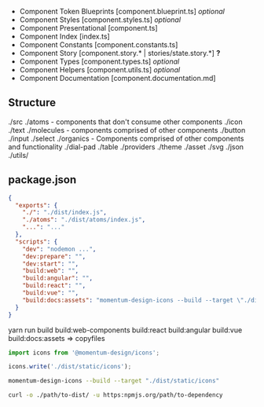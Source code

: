 * Component Token Blueprints [component.blueprint.ts] *optional*
* Component Styles [component.styles.ts] *optional*
* Component Presentational [component.ts]
* Component Index [index.ts]
* Component Constants [component.constants.ts]
* Component Story [component.story.* | stories/state.story.*] **?**
* Component Types [component.types.ts] *optional*
* Component Helpers [component.utils.ts] *optional*
* Component Documentation [component.documentation.md]

## Structure

./src
  ./atoms - components that don't consume other components
    ./icon
    ./text
  ./molecules - components comprised of other components
    ./button
    ./input
    ./select
  ./organics - Components comprised of other components and functionality
    ./dial-pad
    ./table
  ./providers
    ./theme
    ./asset
    ./svg
    ./json
  ./utils/

  ## package.json
  ```json
  {
    "exports": {
      "./": "./dist/index.js",
      "./atoms": "./dist/atoms/index.js",
      "...": "..."
    },
    "scripts": {
      "dev": "nodemon ...",
      "dev:prepare": "",
      "dev:start": "",
      "build:web": "",
      "build:angular": "",
      "build:react": "",
      "build:vue": "",
      "build:docs:assets": "momentum-design-icons --build --target \"./dist/static/icons\""
    }
  }
```

yarn run build
build:web-components
build:react
build:angular
build:vue
build:docs:assets => copyfiles

```js
import icons from '@momentum-design/icons';

icons.write('./dist/static/icons');
```

```bash
momentum-design-icons --build --target "./dist/static/icons"
```

```bash
curl -o ./path/to-dist/ -u https:npmjs.org/path/to-dependency
```



